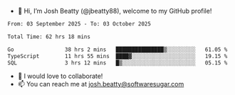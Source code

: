 - 👋 Hi, I’m Josh Beatty (@jbeatty88), welcome to my GitHub profile!

<!--START_SECTION:waka-->

```txt
From: 03 September 2025 - To: 03 October 2025

Total Time: 62 hrs 18 mins

Go                38 hrs 2 mins   ███████████████▒░░░░░░░░░   61.05 %
TypeScript        11 hrs 55 mins  ████▓░░░░░░░░░░░░░░░░░░░░   19.15 %
SQL               3 hrs 12 mins   █▒░░░░░░░░░░░░░░░░░░░░░░░   05.15 %
```

<!--END_SECTION:waka-->

- 💞️ I would love to collaborate!
- 📫 You can reach me at josh.beatty@softwaresugar.com

<!---
jbeatty88/jbeatty88 is a ✨ special ✨ repository because its `README.md` (this file) appears on your GitHub profile.
You can click the Preview link to take a look at your changes.
--->
